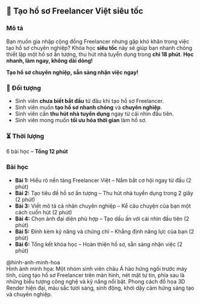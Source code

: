 ## 📌 Tạo hồ sơ Freelancer Việt siêu tốc  

### Mô tả  
Bạn muốn gia nhập cộng đồng Freelancer nhưng gặp khó khăn trong việc tạo hồ sơ chuyên nghiệp? Khóa học **siêu tốc** này sẽ giúp bạn nhanh chóng thiết lập một hồ sơ ấn tượng, thu hút nhà tuyển dụng trong **chỉ 18 phút**. **Học nhanh, làm ngay, không dài dòng!**  

**Tạo hồ sơ chuyên nghiệp, sẵn sàng nhận việc ngay!**  

### 🎯 Đối tượng  
- Sinh viên **chưa biết bắt đầu** từ đâu khi tạo hồ sơ Freelancer.  
- Sinh viên muốn **tạo hồ sơ nhanh chóng** và **chuyên nghiệp**.  
- Sinh viên cần **thu hút nhà tuyển dụng** ngay từ cái nhìn đầu tiên.  
- Sinh viên mong muốn **tối ưu hóa thời gian** làm hồ sơ.  

### ⏳ Thời lượng  
6 bài học – **Tổng 12 phút**  

### Bài học  
- **Bài 1:** Hiểu rõ nền tảng Freelancer Việt – Nắm bắt cơ hội ngay từ đầu (2 phút)  
- **Bài 2:** Tạo tiêu đề hồ sơ ấn tượng – Thu hút nhà tuyển dụng trong 2 giây (2 phút)  
- **Bài 3:** Viết mô tả cá nhân chuyên nghiệp – Kể câu chuyện của bạn một cách cuốn hút (2 phút)  
- **Bài 4:** Chọn ảnh đại diện phù hợp – Tạo dấu ấn với cái nhìn đầu tiên (2 phút)  
- **Bài 5:** Đính kèm kỹ năng và chứng chỉ – Khẳng định năng lực của bạn (2 phút)  
- **Bài 6:** Tổng kết khóa học – Hoàn thiện hồ sơ, sẵn sàng nhận việc (2 phút)  

@hinh-anh-minh-hoa  
Hình ảnh minh họa: Một nhóm sinh viên châu Á hào hứng ngồi trước máy tính, cùng tạo hồ sơ Freelancer trên màn hình, nét mặt tự tin, phía sau là những biểu tượng công nghệ và kỹ năng nổi bật. Phong cách đồ họa 3D Render hiện đại, màu sắc tươi sáng, sinh động, khơi dậy cảm hứng sáng tạo và chuyên nghiệp.